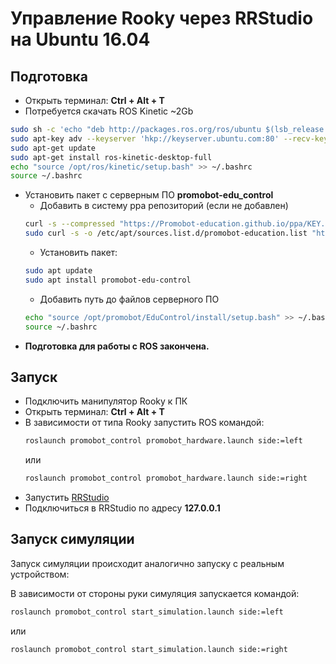 # Управление Rooky через RRStudio на Ubuntu 16.04
## Подготовка
* Открыть терминал: **Ctrl + Alt + T**
* Потребуется скачать ROS Kinetic ~2Gb
```sh
sudo sh -c 'echo "deb http://packages.ros.org/ros/ubuntu $(lsb_release -sc) main" > /etc/apt/sources.list.d/ros-latest.list'
sudo apt-key adv --keyserver 'hkp://keyserver.ubuntu.com:80' --recv-key C1CF6E31E6BADE8868B172B4F42ED6FBAB17C654
sudo apt-get update
sudo apt-get install ros-kinetic-desktop-full
echo "source /opt/ros/kinetic/setup.bash" >> ~/.bashrc
source ~/.bashrc
```
* Установить пакет с серверным ПО **promobot-edu_control**
  * Добавить в систему ppa репозиторий (если не добавлен)
  ```sh
  curl -s --compressed "https://Promobot-education.github.io/ppa/KEY.gpg" | sudo apt-key add -
  sudo curl -s -o /etc/apt/sources.list.d/promobot-education.list "https://Promobot-education.github.io/ppa/promobot-education.list"
  ```
  * Установить пакет:
  ```sh
  sudo apt update
  sudo apt install promobot-edu-control
  ```
  * Добавить путь до файлов серверного ПО
  ```sh
  echo "source /opt/promobot/EduControl/install/setup.bash" >> ~/.bashrc
  source ~/.bashrc
  ```
* **Подготовка для работы с ROS закончена.**

## Запуск
- Подключить манипулятор Rooky к ПК
- Открыть терминал: **Ctrl + Alt + T**
- В зависимости от типа Rooky запустить ROS командой:
  ```sh
  roslaunch promobot_control promobot_hardware.launch side:=left
  ```
  или 
  ```sh
  roslaunch promobot_control promobot_hardware.launch side:=right
  ```
- Запустить [RRStudio](/RRStudio/setup_ubuntu)
- Подключиться в RRStudio по адресу **127.0.0.1**

## Запуск симуляции
Запуск симуляции происходит аналогично запуску с реальным устройством:

В зависимости от стороны руки симуляция запускается командой:
```sh
roslaunch promobot_control start_simulation.launch side:=left
```
или 
```sh
roslaunch promobot_control start_simulation.launch side:=right
```